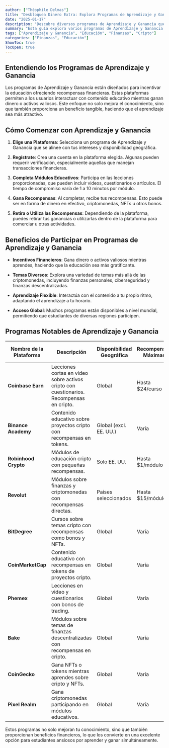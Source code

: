 ```yaml
---
author: ["Théophile Delmas"]
title: "Desbloquea Dinero Extra: Explora Programas de Aprendizaje y Ganancia Más Allá de las Criptomonedas"
date: "2025-01-17"
description: "Descubre diversos programas de Aprendizaje y Ganancia que ofrecen recompensas financieras por educación, no solo en criptomonedas, sino en varios campos."
summary: "Esta guía explora varios programas de Aprendizaje y Ganancia que permiten a los estudiantes ganar dinero mientras aprenden. Desde criptomonedas hasta finanzas personales, estas plataformas ofrecen una variedad de oportunidades educativas con incentivos financieros."
tags: ["Aprendizaje y Ganancia", "Educación", "Finanzas", "Cripto"]
categories: ["Finanzas", "Educación"]
ShowToc: true
TocOpen: true
---
```


## Entendiendo los Programas de Aprendizaje y Ganancia

Los programas de Aprendizaje y Ganancia están diseñados para incentivar la educación ofreciendo recompensas financieras. Estas plataformas permiten a los usuarios interactuar con contenido educativo mientras ganan dinero o activos valiosos. Este enfoque no solo mejora el conocimiento, sino que también proporciona un beneficio tangible, haciendo que el aprendizaje sea más atractivo.

## Cómo Comenzar con Aprendizaje y Ganancia

1. **Elige una Plataforma**: Selecciona un programa de Aprendizaje y Ganancia que se alinee con tus intereses y disponibilidad geográfica.
   
2. **Regístrate**: Crea una cuenta en la plataforma elegida. Algunas pueden requerir verificación, especialmente aquellas que manejan transacciones financieras.

3. **Completa Módulos Educativos**: Participa en las lecciones proporcionadas, que pueden incluir videos, cuestionarios o artículos. El tiempo de compromiso varía de 1 a 10 minutos por módulo.

4. **Gana Recompensas**: Al completar, recibe tus recompensas. Esto puede ser en forma de dinero en efectivo, criptomonedas, NFTs u otros bonos.

5. **Retira o Utiliza las Recompensas**: Dependiendo de la plataforma, puedes retirar tus ganancias o utilizarlas dentro de la plataforma para comerciar u otras actividades.

## Beneficios de Participar en Programas de Aprendizaje y Ganancia

- **Incentivos Financieros**: Gana dinero o activos valiosos mientras aprendes, haciendo que la educación sea más gratificante.
  
- **Temas Diversos**: Explora una variedad de temas más allá de las criptomonedas, incluyendo finanzas personales, ciberseguridad y finanzas descentralizadas.

- **Aprendizaje Flexible**: Interactúa con el contenido a tu propio ritmo, adaptando el aprendizaje a tu horario.

- **Acceso Global**: Muchos programas están disponibles a nivel mundial, permitiendo que estudiantes de diversas regiones participen.

## Programas Notables de Aprendizaje y Ganancia

| Nombre de la Plataforma | Descripción                                                                                                                | Disponibilidad Geográfica | Recompensas Máximas   | Tiempo por Módulo | Enlace                                                                 |
|-------------------------|----------------------------------------------------------------------------------------------------------------------------|---------------------------|------------------------|-------------------|----------------------------------------------------------------------|
| **Coinbase Earn**       | Lecciones cortas en video sobre activos cripto con cuestionarios. Recompensas en cripto.                                 | Global                    | Hasta $24/curso        | 3–5 minutos        | [Coinbase Earn](https://www.coinbase.com/earn)                        |
| **Binance Academy**     | Contenido educativo sobre proyectos cripto con recompensas en tokens.                                                    | Global (excl. EE. UU.)    | Varía                  | 5–10 minutos       | [Binance Academy](https://academy.binance.com/en/learn-and-earn)      |
| **Robinhood Crypto**    | Módulos de educación cripto con pequeñas recompensas.                                                                     | Solo EE. UU.              | Hasta $1/módulo        | 5–10 minutos       | [Robinhood Learn](https://learn.robinhood.com/)                       |
| **Revolut**             | Módulos sobre finanzas y criptomonedas con recompensas directas.                                                         | Países seleccionados      | Hasta $15/módulo       | 5–10 minutos       | [Revolut Learn](https://www.revolut.com/learn/)                       |
| **BitDegree**           | Cursos sobre temas cripto con recompensas como bonos y NFTs.                                                             | Global                    | Varía                  | 5–10 minutos       | [BitDegree](https://www.bitdegree.org/learn/)                         |
| **CoinMarketCap**       | Contenido educativo con recompensas en tokens de proyectos cripto.                                                       | Global                    | Varía                  | 1–3 minutos        | [CoinMarketCap Earn](https://coinmarketcap.com/earn/)                 |
| **Phemex**              | Lecciones en video y cuestionarios con bonos de trading.                                                                  | Global                    | Varía                  | 5–10 minutos       | [Phemex Learn & Earn](https://phemex.com/learn-crypto)                |
| **Bake**                | Módulos sobre temas de finanzas descentralizadas con recompensas en cripto.                                              | Global                    | Varía                  | 5–10 minutos       | [Bake Learn & Earn](https://www.bake.io/learn-and-earn)               |
| **CoinGecko**           | Gana NFTs o tokens mientras aprendes sobre cripto y NFTs.                                                                | Global                    | Varía                  | 5–10 minutos       | [CoinGecko Earn](https://www.coingecko.com/en/learn)                  |
| **Pixel Realm**         | Gana criptomonedas participando en módulos educativos.                                                                    | Global                    | Varía                  | 5–10 minutos       | [Pixel Realm Learn & Earn](https://pixelrealm.com/learn-and-earn)     |

Estos programas no solo mejoran tu conocimiento, sino que también proporcionan beneficios financieros, lo que los convierte en una excelente opción para estudiantes ansiosos por aprender y ganar simultáneamente.